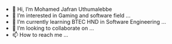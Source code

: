- 👋 Hi, I’m Mohamed Jafran Uthumalebbe
- 👀 I’m interested in Gaming and software field ...
- 🌱 I’m currently learning BTEC HND in Software Engineering ...
- 💞️ I’m looking to collaborate on ...
- 📫 How to reach me ...

<!---
JafranUthumalebbe/JafranUthumalebbe is a ✨ special ✨ repository because its `README.md` (this file) appears on your GitHub profile.
You can click the Preview link to take a look at your changes.
--->

